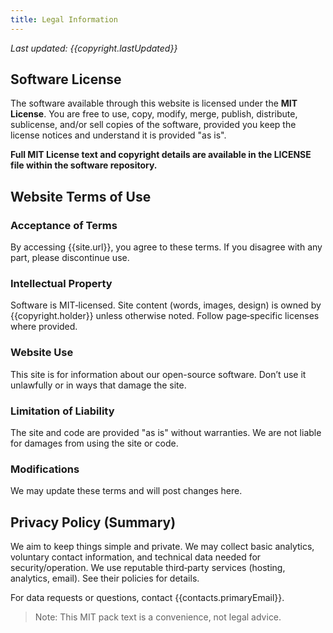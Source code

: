 ```yaml
---
title: Legal Information
---
```


*Last updated: {{copyright.lastUpdated}}*

## Software License

The software available through this website is licensed under the **MIT License**. You are free to use, copy, modify, merge, publish, distribute, sublicense, and/or sell copies of the software, provided you keep the license notices and understand it is provided "as is".

**Full MIT License text and copyright details are available in the LICENSE file within the software repository.**

## Website Terms of Use

### Acceptance of Terms
By accessing {{site.url}}, you agree to these terms. If you disagree with any part, please discontinue use.

### Intellectual Property
Software is MIT‑licensed. Site content (words, images, design) is owned by {{copyright.holder}} unless otherwise noted. Follow page‑specific licenses where provided.

### Website Use
This site is for information about our open-source software. Don’t use it unlawfully or in ways that damage the site.

### Limitation of Liability
The site and code are provided "as is" without warranties. We are not liable for damages from using the site or code.

### Modifications
We may update these terms and will post changes here.

## Privacy Policy (Summary)

We aim to keep things simple and private. We may collect basic analytics, voluntary contact information, and technical data needed for security/operation. We use reputable third‑party services (hosting, analytics, email). See their policies for details.

For data requests or questions, contact {{contacts.primaryEmail}}.

> Note: This MIT pack text is a convenience, not legal advice.


